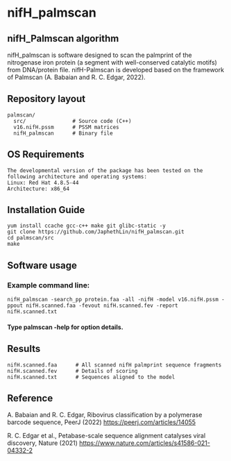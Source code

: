 # nifH_palmscan

## nifH_Palmscan algorithm
nifH_palmscan is software designed to scan the palmprint of the nitrogenase iron protein (a segment with well-conserved catalytic motifs) from DNA/protein file. 
nifH-Palmscan is developed based on the framework of Palmscan (A. Babaian and R. C. Edgar, 2022).

## Repository layout
```
palmscan/
  src/               # Source code (C++)
  v16.nifH.pssm      # PSSM matrices
  nifH_palmscan      # Binary file
```

## OS Requirements
```
The developmental version of the package has been tested on the following architecture and operating systems:
Linux: Red Hat 4.8.5-44
Architecture: x86_64
```

## Installation Guide
```
yum install ccache gcc-c++ make git glibc-static -y
git clone https://github.com/JaphethLin/nifH_palmscan.git
cd palmscan/src
make
```

## Software usage
### Example command line:
```nifH_palmscan -search_pp protein.faa -all -nifH -model v16.nifH.pssm -ppout nifH.scanned.faa -fevout nifH.scanned.fev -report nifH.scanned.txt```
#### Type palmscan -help for option details.

## Results
```
nifH.scanned.faa      # All scanned nifH palmprint sequence fragments
nifH.scanned.fev      # Details of scoring
nifH.scanned.txt      # Sequences aligned to the model
```

## Reference

A. Babaian and R. C. Edgar, Ribovirus classification by a polymerase barcode sequence, PeerJ (2022) https://peerj.com/articles/14055

R. C. Edgar et al., Petabase-scale sequence alignment catalyses viral discovery, Nature (2021) https://www.nature.com/articles/s41586-021-04332-2
